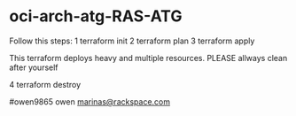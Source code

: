 # oci-arch-atg-RAS-ATG
Follow this steps:
1 terraform init
2 terraform plan
3 terraform apply

This terraform deploys heavy and multiple resources.
PLEASE allways clean after yourself

4 terraform destroy


#owen9865 owen marinas@rackspace.com
